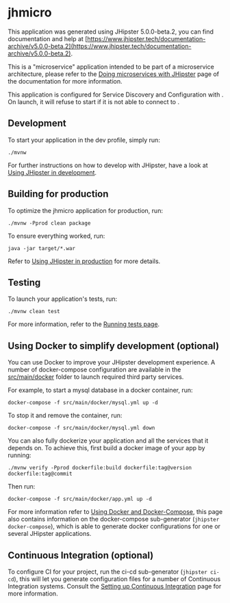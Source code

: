 # jhmicro
This application was generated using JHipster 5.0.0-beta.2, you can find documentation and help at [https://www.jhipster.tech/documentation-archive/v5.0.0-beta.2](https://www.jhipster.tech/documentation-archive/v5.0.0-beta.2).

This is a "microservice" application intended to be part of a microservice architecture, please refer to the [Doing microservices with JHipster][] page of the documentation for more information.

This application is configured for Service Discovery and Configuration with . On launch, it will refuse to start if it is not able to connect to .

## Development

To start your application in the dev profile, simply run:

    ./mvnw


For further instructions on how to develop with JHipster, have a look at [Using JHipster in development][].



## Building for production

To optimize the jhmicro application for production, run:

    ./mvnw -Pprod clean package

To ensure everything worked, run:

    java -jar target/*.war


Refer to [Using JHipster in production][] for more details.

## Testing

To launch your application's tests, run:

    ./mvnw clean test

For more information, refer to the [Running tests page][].

## Using Docker to simplify development (optional)

You can use Docker to improve your JHipster development experience. A number of docker-compose configuration are available in the [src/main/docker](src/main/docker) folder to launch required third party services.

For example, to start a mysql database in a docker container, run:

    docker-compose -f src/main/docker/mysql.yml up -d

To stop it and remove the container, run:

    docker-compose -f src/main/docker/mysql.yml down

You can also fully dockerize your application and all the services that it depends on.
To achieve this, first build a docker image of your app by running:

    ./mvnw verify -Pprod dockerfile:build dockerfile:tag@version dockerfile:tag@commit

Then run:

    docker-compose -f src/main/docker/app.yml up -d

For more information refer to [Using Docker and Docker-Compose][], this page also contains information on the docker-compose sub-generator (`jhipster docker-compose`), which is able to generate docker configurations for one or several JHipster applications.

## Continuous Integration (optional)

To configure CI for your project, run the ci-cd sub-generator (`jhipster ci-cd`), this will let you generate configuration files for a number of Continuous Integration systems. Consult the [Setting up Continuous Integration][] page for more information.

[JHipster Homepage and latest documentation]: https://www.jhipster.tech
[JHipster 5.0.0-beta.2 archive]: https://www.jhipster.tech/documentation-archive/v5.0.0-beta.2
[Doing microservices with JHipster]: https://www.jhipster.tech/documentation-archive/v5.0.0-beta.2/microservices-architecture/
[Using JHipster in development]: https://www.jhipster.tech/documentation-archive/v5.0.0-beta.2/development/
[Using Docker and Docker-Compose]: https://www.jhipster.tech/documentation-archive/v5.0.0-beta.2/docker-compose
[Using JHipster in production]: https://www.jhipster.tech/documentation-archive/v5.0.0-beta.2/production/
[Running tests page]: https://www.jhipster.tech/documentation-archive/v5.0.0-beta.2/running-tests/
[Setting up Continuous Integration]: https://www.jhipster.tech/documentation-archive/v5.0.0-beta.2/setting-up-ci/


